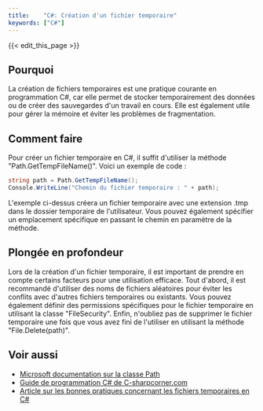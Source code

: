 ```yaml
---
title:    "C#: Création d'un fichier temporaire"
keywords: ["C#"]
---
```


{{< edit_this_page >}}

## Pourquoi

La création de fichiers temporaires est une pratique courante en programmation C#, car elle permet de stocker temporairement des données ou de créer des sauvegardes d'un travail en cours. Elle est également utile pour gérer la mémoire et éviter les problèmes de fragmentation.

## Comment faire

Pour créer un fichier temporaire en C#, il suffit d'utiliser la méthode "Path.GetTempFileName()". Voici un exemple de code :

```C#
string path = Path.GetTempFileName();
Console.WriteLine("Chemin du fichier temporaire : " + path);
```

L'exemple ci-dessus créera un fichier temporaire avec une extension .tmp dans le dossier temporaire de l'utilisateur. Vous pouvez également spécifier un emplacement spécifique en passant le chemin en paramètre de la méthode.

## Plongée en profondeur

Lors de la création d'un fichier temporaire, il est important de prendre en compte certains facteurs pour une utilisation efficace. Tout d'abord, il est recommandé d'utiliser des noms de fichiers aléatoires pour éviter les conflits avec d'autres fichiers temporaires ou existants. Vous pouvez également définir des permissions spécifiques pour le fichier temporaire en utilisant la classe "FileSecurity". Enfin, n'oubliez pas de supprimer le fichier temporaire une fois que vous avez fini de l'utiliser en utilisant la méthode "File.Delete(path)".

## Voir aussi

- [Microsoft documentation sur la classe Path](https://docs.microsoft.com/fr-fr/dotnet/api/system.io.path?view=netcore-3.1)
- [Guide de programmation C# de C-sharpcorner.com](https://www.c-sharpcorner.com/UploadFile/mahesh/temporary-files-in-C-Sharp/)
- [Article sur les bonnes pratiques concernant les fichiers temporaires en C#](https://www.infoq.com/fr/articles/tmp-files-dotnet/)